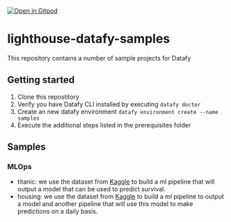 [![Open in Gitpod](https://gitpod.io/button/open-in-gitpod.svg)](https://gitpod.io/#https://github.com/datamindedbe/lighthouse-datafy-samples)

# lighthouse-datafy-samples
This repository contains a number of sample projects for Datafy 

## Getting started

1. Clone this repostitory
1. Verify you have Datafy CLI installed by executing `datafy doctor`
1. Create an new datafy environment `datafy environment create --name samples`
1. Execute the additional steps listed in the prerequisites folder

## Samples

### MLOps

- titanic: we use the dataset from [Kaggle](https://www.kaggle.com/c/titanic) to build a ml pipeline that will output a model that can be used to predict survival.
- housing: we use the dataset from [Kaggle](https://www.kaggle.com/c/house-prices-advanced-regression-techniques) to build a ml pipeline to output a model and another pipeline that will use this model to make predictions on a daily basis.